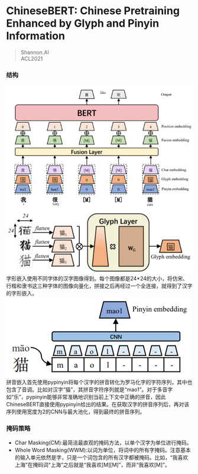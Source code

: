 # ChineseBERT: Chinese Pretraining Enhanced by Glyph and Pinyin Information
>Shannon.AI    
ACL2021
### 结构
![overview of chinesebert](https://github.com/Owen1u/NLP_Review/blob/main/images/overview_of_chinesebert.png)<br>
![glyph embedding](https://github.com/Owen1u/NLP_Review/blob/main/images/glyph_embedding.png)<br>
字形嵌入使用不同字体的汉字图像得到。每个图像都是24*24的大小，将仿宋、行楷和隶书这三种字体的图像向量化，拼接之后再经过一个全连接，就得到了汉字的字形嵌入。
![pinyin embedding](https://github.com/Owen1u/NLP_Review/blob/main/images/pinyin_embedding.png)<br>
拼音嵌入首先使用pypinyin将每个汉字的拼音转化为罗马化字的字符序列，其中也包含了音调。比如对汉字“猫”，其拼音字符序列就是“mao1”。对于多音字如“乐”，pypinyin能够非常准确地识别当前上下文中正确的拼音，因此ChineseBERT直接使用pypinyin给出的结果。在获取汉字的拼音序列后，再对该序列使用宽度为2的CNN与最大池化，得到最终的拼音序列。

### 掩码策略
- Char Masking(CM):最简洁最直观的掩码方法，以单个汉字为单位进行掩码。
- Whole Word Masking(WWM):以词为单位，将词中的所有字掩码。注意基本的输入单元依然是字，只是一个词包含的所有汉字都被掩码。比如，“我喜欢上海”在掩码词“上海”之后就是“我喜欢[M][M]”，而非“我喜欢[M]”。